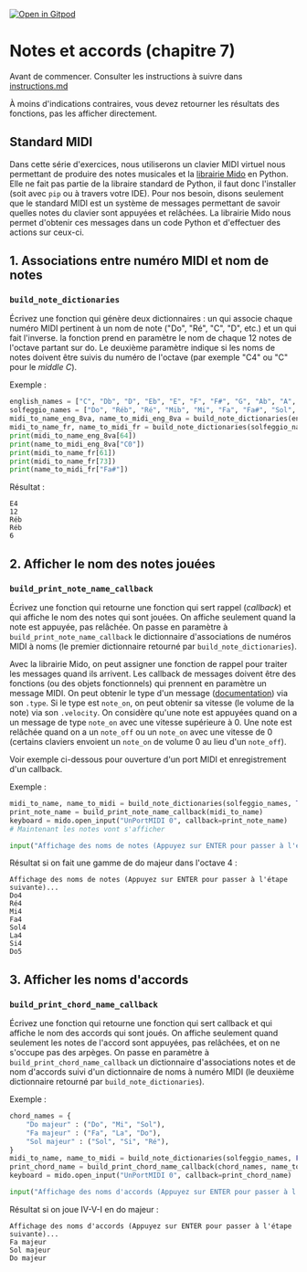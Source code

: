 [![Open in Gitpod](https://gitpod.io/button/open-in-gitpod.svg)](https://gitpod-redirect-0.herokuapp.com/)

# Notes et accords (chapitre 7)

Avant de commencer. Consulter les instructions à suivre dans [instructions.md](instructions.md)

À moins d'indications contraires, vous devez retourner les résultats des fonctions, pas les afficher directement.

## Standard MIDI

Dans cette série d'exercices, nous utiliserons un clavier MIDI virtuel nous permettant de produire 
des notes musicales et la [librairie Mido](https://mido.readthedocs.io/en/latest/) en Python. Elle
ne fait pas partie de la libraire standard de Python, il faut donc l'installer (soit avec `pip` ou
à travers votre IDE). Pour nos besoin, disons seulement que le standard MIDI est un système de
messages permettant de savoir quelles notes du clavier sont appuyées et relâchées. La librairie Mido
nous permet d'obtenir ces messages dans un code Python et d'effectuer des actions sur ceux-ci.

## 1. Associations entre numéro MIDI et nom de notes
### `build_note_dictionaries`

Écrivez une fonction qui génère deux dictionnaires : un qui associe chaque numéro MIDI pertinent à
un nom de note ("Do", "Ré", "C", "D", etc.) et un qui fait l'inverse. la fonction prend en paramètre
le nom de chaque 12 notes de l'octave partant sur do. Le deuxième paramètre indique si les noms de
notes doivent être suivis du numéro de l'octave (par exemple "C4" ou "C" pour le *middle C*).

Exemple :
```python
english_names = ["C", "Db", "D", "Eb", "E", "F", "F#", "G", "Ab", "A", "Bb", "B"]
solfeggio_names = ["Do", "Réb", "Ré", "Mib", "Mi", "Fa", "Fa#", "Sol", "Lab", "La", "Sib", "Si"]
midi_to_name_eng_8va, name_to_midi_eng_8va = build_note_dictionaries(english_names, True)
midi_to_name_fr, name_to_midi_fr = build_note_dictionaries(solfeggio_names, False)
print(midi_to_name_eng_8va[64])
print(name_to_midi_eng_8va["C0"])
print(midi_to_name_fr[61])
print(midi_to_name_fr[73])
print(name_to_midi_fr["Fa#"])
```
Résultat :
```
E4
12
Réb
Réb
6
```

## 2. Afficher le nom des notes jouées
### `build_print_note_name_callback`

Écrivez une fonction qui retourne une fonction qui sert rappel (*callback*) et qui affiche le nom
des notes qui sont jouées. On affiche seulement quand la note est appuyée, pas relâchée. On passe
en paramètre à `build_print_note_name_callback` le dictionnaire d'associations de numéros MIDI à
noms (le premier dictionnaire retourné par `build_note_dictionaries`).

Avec la librairie Mido, on peut assigner une fonction de rappel pour traiter les messages quand ils
arrivent. Les callback de messages doivent être des fonctions (ou des objets fonctionnels) qui
prennent en paramètre un message MIDI. On peut obtenir le type d'un message
([documentation](https://mido.readthedocs.io/en/latest/message_types.html)) via son `.type`. Si le
type est `note_on`, on peut obtenir sa vitesse (le volume de la note) via son `.velocity`. On
considère qu'une note est appuyées quand on a un message de type `note_on` avec une vitesse
supérieure à 0. Une note est relâchée quand on a un `note_off` ou un `note_on` avec une vitesse de
0 (certains claviers envoient un `note_on` de volume 0 au lieu d'un `note_off`).

Voir exemple ci-dessous pour ouverture d'un port MIDI et enregistrement d'un callback.

Exemple :
```python
midi_to_name, name_to_midi = build_note_dictionaries(solfeggio_names, True)
print_note_name = build_print_note_name_callback(midi_to_name)
keyboard = mido.open_input("UnPortMIDI 0", callback=print_note_name)
# Maintenant les notes vont s'afficher

input("Affichage des noms de notes (Appuyez sur ENTER pour passer à l'étape suivante)..." "\n")
```
Résultat si on fait une gamme de do majeur dans l'octave 4 :
```
Affichage des noms de notes (Appuyez sur ENTER pour passer à l'étape suivante)...
Do4
Ré4
Mi4
Fa4
Sol4
La4
Si4
Do5
```

## 3. Afficher les noms d'accords
### `build_print_chord_name_callback`

Écrivez une fonction qui retourne une fonction qui sert callback et qui affiche le nom des accords
qui sont joués. On affiche seulement quand seulement les notes de l'accord sont appuyées, pas
relâchées, et on ne s'occupe pas des arpèges. On passe en paramètre à
`build_print_chord_name_callback` un dictionnaire d'associations notes et de nom d'accords suivi
d'un dictionnaire de noms à numéro MIDI (le deuxième dictionnaire retourné par
`build_note_dictionaries`).

Exemple :
```python
chord_names = {
    "Do majeur" : ("Do", "Mi", "Sol"),
    "Fa majeur" : ("Fa", "La", "Do"),
    "Sol majeur" : ("Sol", "Si", "Ré"),
}
midi_to_name, name_to_midi = build_note_dictionaries(solfeggio_names, False)
print_chord_name = build_print_chord_name_callback(chord_names, name_to_midi)
keyboard = mido.open_input("UnPortMIDI 0", callback=print_chord_name)

input("Affichage des noms d'accords (Appuyez sur ENTER pour passer à l'étape suivante)..." "\n")
```
Résultat si on joue IV-V-I en do majeur :
```
Affichage des noms d'accords (Appuyez sur ENTER pour passer à l'étape suivante)...
Fa majeur
Sol majeur
Do majeur
```
